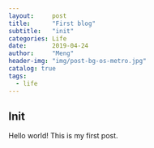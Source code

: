 ```yaml
---
layout:     post
title:      "First blog"
subtitle:   "init"
categories: Life
date:       2019-04-24
author:     "Meng"
header-img: "img/post-bg-os-metro.jpg"
catalog: true
tags:
  - life
---
```


## Init

Hello world! This is my first post.  
